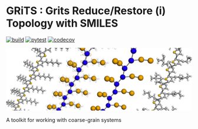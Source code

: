 # GRiTS : Grits Reduce/Restore (i) Topology with SMILES
[![build](https://github.com/cmelab/grits/actions/workflows/build_cpu.yml/badge.svg)](https://github.com/cmelab/grits/actions/workflows/build_cpu.yml)
[![pytest](https://github.com/cmelab/grits/actions/workflows/pytest.yml/badge.svg)](https://github.com/cmelab/grits/actions/workflows/pytest.yml)
[![codecov](https://codecov.io/gh/cmelab/grits/branch/main/graph/badge.svg?token=lGG8Zf65HP)](https://codecov.io/gh/cmelab/grits)

![GRiTS workflow](/.github/grits.png)

A toolkit for working with coarse-grain systems
